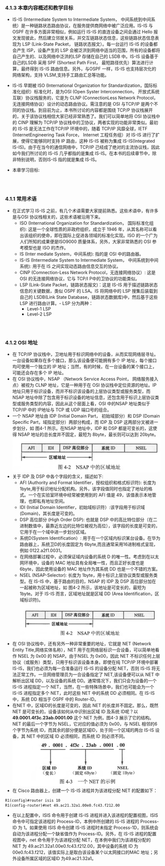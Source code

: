 ### 4.1.3  本章内容概述和教学目标
- IS-IS (Intermediate System to Intermediate System， 中间系统到中间系统）是一种链路状态路由协议，在服务提供商网络中被广泛应用。IS-IS 与 OSPF 在许多方面非常相似，例如运行 IS-IS 的直连设备之间会通过 Hello 报文发现彼此，然后建立邻居关系，并交互链路状态信息，这些链路状态信息表现为 LSP (Link-State Packet， 链路状态报文）。每一台运行 IS-IS 的设备都会产生 ISP，设备产生的 LSP 会被泛洪到网络中适当的范围，所有的设备都将自己产生的、以及网络中泛洪的LSP 存储在自己的 LSDB 中。IS-IS 设备基于自己的LSDB 采用 SPF (Shortest Path First， 最短路径优先）算法进行计算，最终得到 IS-IS 路由信息。另外，与OSPF 一样，IS-IS 也支持层次化的网络架构，支持 VLSM,支持手工路由汇总等功能。
- IS-IS 早期被 ISO (International Organization for Standardization，国际标准化组织）标准化时，是为OSI (Open Syster Interconnection， 开放式系统互联）协议栈服务的，它是为 CLNP (ConnectionLess Network Protocol，无连接网络协议）设计的动态路由协议。需注意的是 OSI 与TCP/IP 是两个不同的协议栈。到目前为止，本书所讨论的内容都是围绕 TCP/P 协议栈展开的，关于该协议栈相信大家已经非常熟悉了。我们可以简单地将 OSI 协议栈中的 CINP 理解为 TCP/IP 协议栈中的卫协议，两者实现的功能非常类似。最初的 IS-IS 是无法工作在TCP/IP 环境中的，随着 TCP/IP 风靡全球，IETF (InternetEngineering Task Force， Internet 工程任务组）对 IS-IS 进行了扩展，使得它能够同时支持 IP 路由，这种 IS-IS 被称为集成 IS-IS(Integrated IS-IS)。由于在当今的通信网络中，TCP/IP 己经成了绝对的主流协议栈，因此如今我们所讨论的 IS-IS 几乎都指的是集成 IS-IS。在本书的后续章节中，除非特别说明，否则IS-IS 指的就是集成 IS-IS。



- 本章学习目标:
<br>
<br>



### 4.1.1 常用术语
- 在正式学习 IS-IS 之前，有几个术语需要大家提前熟悉。这些术语中，有许多是与OSI 协议栈相关的，这些术语被沿用下来。
  - ISO (International Organization for Standardization， 国际标准化组织): 这是一个全球性质的非政府组织，成立于 1946 年，从其名称可以看出该组织的使命，即在国际上促进各领域的标准化实现。ISO 的一个广为人们所知的成果便是ISO9000 质量体系，另外，大家非常熟悉的 OSI 参考模型也是 ISO 的杰作。
  - IS (Inter mediate System，中间系统): 指的是 OSI 中的路由器。 
  - IS-IS (Intermediate System to Intermediate System， 中间系统到中间系统): 用于在 IS 之间实现动态路由信息交互的协议。
  - CINP (Comnection-Less Network Protocol，无连接网络协议）: 这是 OSI 的无连接网络协议，它与 TCP/I P中的卫协议的功能类似。
  - LSP (Link-State Packet，链路状态报文)：这是 IS-IS 用于描述链路状态信息的关键数据，类似 OSPF 的 LSA。IS 将网络中的 LSP 搜集后装载到自己的 LSDB(Link State Database，链路状态数据库)中，然后基于这些 LSP 进行路由计算。- LSP 分为两种：
    - Level-1 LSP  
    - Level-2 LSP

<br>
<br>


### 4.1.2 OSI 地址
- 在 TCP/IP 协议栈中，卫地址用于标识网络中的设备，从而实现网络层寻址。一台设备如果存在多个接口，那么该设备便可能拥有多个 IP 地址，每个接口均可使用一个独立的 IP 地址；当然，有的时候，在一台设备的某个接口上，可能还会存在多个 IP 地址。
- 在 OSI 协议栈中，NSAP （Network Service Access Point， 网络服务接入点）被视为 CLNP 地址，它是一种用于在 OSI 协议栈中定位资源的地址。IP 地址只用于标识设备，而并不标识该设备的上层协议类型或服务类型，而 NSAP 地址中除了包含用于标识设备的地址信息，还包含用于标识上层协议类型或服务类型的内容，因此从这个层面上看，OSI 中的NSAP 地址类似于 TCP/IP 中的 IP地址与 TCP 或 UDP 端口号的组合。
- 一个 NSAP 地址由 IDP (Initial Domain Part， 初始域部分）和 DSP (Domain Specific Part，域指定部分）两部分构成，而 IDP 及 DSP 这两部分叉被进一步划分，如 图4-1 所示。在NSAP 地址中，IDP 和 DSP 都是可变长的，这使得 NSAP 地址的总长度并不固定，最短为 8byte，最长则可以达到 20byte。
![4.1](../pics/4.1.png) 
- 关于 IDP 及 DSP 中各个字段的含义，描述如下:
  - AFI (Authority and Format Identifier，授权组织和格式标识符): 长度为 1byte,用于标识地址分配机构。另外，该字段值同时也指定了地址的格式。一个在实验室环境中经常被使用到的 AFI 值是 49，该值表示本地管理，也即私有地址空间。
  - IDI (Initial Domain Identifier，初始域标识符）:该字段用于标识域 (Domain)，其长度是可变的。
  - DSP 高位部分 (High Order DSP): 也就是 DSP 中的高比特位部分（在二进制数值中，最靠近左边的比特位被视为高位），该字段的长度是可变的，它用于在一个域中进一步划分区域。
  - 系统D(System Identification）: 用于在一个区域内标识某台设备。在华为路由器上，系统卫D的长度固定为 6byte,而且通常采用16进制格式呈现，例如 0122.a2f1.0031。
  - 在网络部署过程中，必须保证域内设备的系统 D 的唯一性。考虑到在以太网环境中，设备的 MAC 地址具有全局唯一性，而且正好长度也是 6byte，因此使用设备的 MAC 地址作为其系统 DD 也是一个不错的方案。
  - NSEL (NSAP-Selector): 长度为 1byte，用十标识上层协议类型或服务类型。在 IS-IS 中，基于路由的目的，NSAP 的 IDP 及 DSP 高位部分加在一起被称为区域地址，如 图4-2 所示，该地址是可变长的，最短为 1byte。对于 IS-IS 而言，区域地址就是区域 DD (Area Identification，区域标识符)。
  ![4.2](../pics/4.2.png) 
- 在 OSI 协议栈中，还有另外一种非常重要的地址，它就是 NET (Network Entity Title,网络实体名称），NET 用于在网络层标识一合设备，可以简单地看作 NSEL 为 0x00 的 NSAP。由于NSEL 为 0x00，因此 NET 不标识任何上层协议（或服务）类型，只用于标识该设备本身。即使在纯 TCP/IP 环境中部署 IS-IS，我们也必须为每一合准备运行 IS-IS 的设备分配 NET，否则 IS-IS 将无法正常工作。一旦网络管理员为一合设备指定了 NET,该设备便可以从 NET 中解析出区域 DD，以及设备的系统 DD。通常情况下，我们只会为设备的一个 IS-IS 进程指定一个 NET，当然，在一些特殊场景中，我们也可能会为一个 IS-IS 进程指定多个 NET，此时这些 NET 中的系统 DD 必须相同。在 IS-IS 中，系统 DD 相当于 OSPF 中的 Router-ID。
- 在NET 中，区域ID的长度是可变的，因此 NET 的长度并不固定。那么，既然 NET 是可变长的，设备该如何从中识别出区域 ID 及系统 ID呢？以 **49.0001.4f3c.23ab.0001.00** 这个 NET 为例，图4-3 展示了它的结构。NET 的最后一个字节为 NSEL，它对应的值必须为 0x00，与 NSEL 相邻的6个字节为系统 ID，而其余的部分便是区域ID，处于同一个区域的两台 IS-IS 设备，其 NET 中的区域 ID 必须相同，而系统 ID 则必须不同。
![4.3](../pics/4.3.png) 
- 在 Cisco 路由器上，创建一个 IS-IS 进程并为该进程分配 NET 的配置如下：
```shell
R1(config)#router isis 10
R1(config-router)#net 49.ac21.32a1.00e0.fc43.f212.00
```
- 在以上配置中，ISIS 命令用于创建 IS-IS 进程并进入该进程的配置视图，ISIS 命令中可指定该进程的 Process-ID，本例中所创建的 IS-IS 进程的 Process-ID 为 1。如果使用 ISIS
命令创建 IS-IS 进程时未指定 Process-1D，则系统会自动为该进程分配一个缺省值作为 Process-ID。另外，在 IS-IS 进程的配置视图中，net 命令用于为该进程分配 NET，在本例中我们为该进程分配的 NET 为 49.ac21.32a1.00e0.fc43.f212.00，其中设备的系统 ID 为 00e0.fc43.f212，该值实际上是取白该设备某个以太网接口的MAC 地址；另外设备所属区域的区域ID 为49.ac21.32a1。